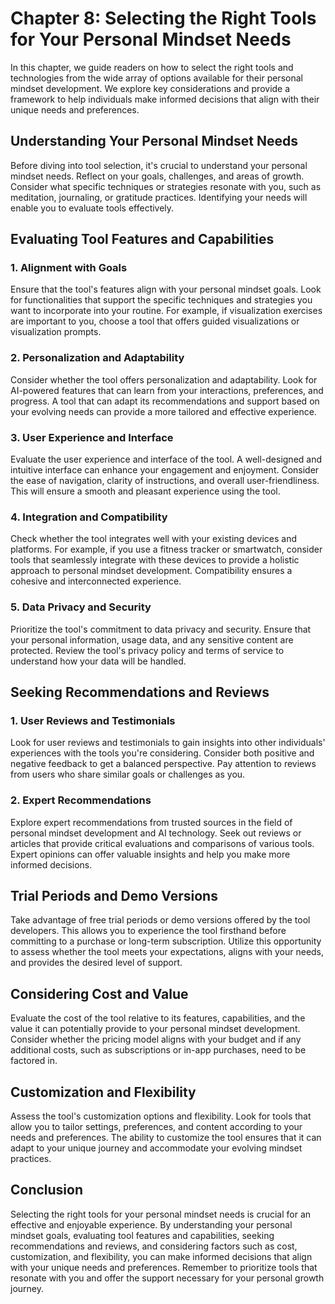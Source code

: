 Chapter 8: Selecting the Right Tools for Your Personal Mindset Needs
====================================================================

In this chapter, we guide readers on how to select the right tools and technologies from the wide array of options available for their personal mindset development. We explore key considerations and provide a framework to help individuals make informed decisions that align with their unique needs and preferences.

Understanding Your Personal Mindset Needs
-----------------------------------------

Before diving into tool selection, it's crucial to understand your personal mindset needs. Reflect on your goals, challenges, and areas of growth. Consider what specific techniques or strategies resonate with you, such as meditation, journaling, or gratitude practices. Identifying your needs will enable you to evaluate tools effectively.

Evaluating Tool Features and Capabilities
-----------------------------------------

### 1. Alignment with Goals

Ensure that the tool's features align with your personal mindset goals. Look for functionalities that support the specific techniques and strategies you want to incorporate into your routine. For example, if visualization exercises are important to you, choose a tool that offers guided visualizations or visualization prompts.

### 2. Personalization and Adaptability

Consider whether the tool offers personalization and adaptability. Look for AI-powered features that can learn from your interactions, preferences, and progress. A tool that can adapt its recommendations and support based on your evolving needs can provide a more tailored and effective experience.

### 3. User Experience and Interface

Evaluate the user experience and interface of the tool. A well-designed and intuitive interface can enhance your engagement and enjoyment. Consider the ease of navigation, clarity of instructions, and overall user-friendliness. This will ensure a smooth and pleasant experience using the tool.

### 4. Integration and Compatibility

Check whether the tool integrates well with your existing devices and platforms. For example, if you use a fitness tracker or smartwatch, consider tools that seamlessly integrate with these devices to provide a holistic approach to personal mindset development. Compatibility ensures a cohesive and interconnected experience.

### 5. Data Privacy and Security

Prioritize the tool's commitment to data privacy and security. Ensure that your personal information, usage data, and any sensitive content are protected. Review the tool's privacy policy and terms of service to understand how your data will be handled.

Seeking Recommendations and Reviews
-----------------------------------

### 1. User Reviews and Testimonials

Look for user reviews and testimonials to gain insights into other individuals' experiences with the tools you're considering. Consider both positive and negative feedback to get a balanced perspective. Pay attention to reviews from users who share similar goals or challenges as you.

### 2. Expert Recommendations

Explore expert recommendations from trusted sources in the field of personal mindset development and AI technology. Seek out reviews or articles that provide critical evaluations and comparisons of various tools. Expert opinions can offer valuable insights and help you make more informed decisions.

Trial Periods and Demo Versions
-------------------------------

Take advantage of free trial periods or demo versions offered by the tool developers. This allows you to experience the tool firsthand before committing to a purchase or long-term subscription. Utilize this opportunity to assess whether the tool meets your expectations, aligns with your needs, and provides the desired level of support.

Considering Cost and Value
--------------------------

Evaluate the cost of the tool relative to its features, capabilities, and the value it can potentially provide to your personal mindset development. Consider whether the pricing model aligns with your budget and if any additional costs, such as subscriptions or in-app purchases, need to be factored in.

Customization and Flexibility
-----------------------------

Assess the tool's customization options and flexibility. Look for tools that allow you to tailor settings, preferences, and content according to your needs and preferences. The ability to customize the tool ensures that it can adapt to your unique journey and accommodate your evolving mindset practices.

Conclusion
----------

Selecting the right tools for your personal mindset needs is crucial for an effective and enjoyable experience. By understanding your personal mindset goals, evaluating tool features and capabilities, seeking recommendations and reviews, and considering factors such as cost, customization, and flexibility, you can make informed decisions that align with your unique needs and preferences. Remember to prioritize tools that resonate with you and offer the support necessary for your personal growth journey.
